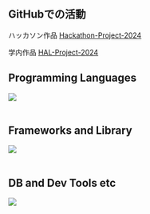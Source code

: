 ## GitHubでの活動

ハッカソン作品
[Hackathon-Project-2024](https://github.com/Hackathon-Project-2024)

学内作品
[HAL-Project-2024](https://github.com/HAL-Project-2024)

## Programming Languages

<img src="https://skillicons.dev/icons?i=html,css,js,typescript,python,c,cpp" /> <br /><br />

## Frameworks and Library

<img src="https://skillicons.dev/icons?i=react,next,vue,flask,materialui,tailwind," /> <br /><br />

## DB and Dev Tools etc

<img src="https://skillicons.dev/icons?i=mysql,postgresql,docker,git,github,npm,postman,vscode,azure,figma," /> <br /><br />
